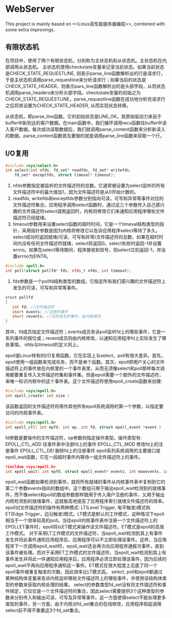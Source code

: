 # WebServer
This project is mainly based on <<Linux高性能服务器编程>>, combined with some extra improvings.

## 有限状态机
在项目中，使用了两个有限状态机，分别称为主状态机和从状态机。主状态机在内部调用从状态机。
主状态机使用checkstate变量来记录当前状态。如果当前状态是CHECK_STATE_REQUESTLINE, 则表示parse_line函数解析出的行是请求行，于是主状态机调用parse_requestline来分析请求行；如果当前的状态是CHECK_STATE_HEADER，则表示pars_line函数解析出的是头部字段，从而状态机调用parse_headers来分析头部字段。checkstate变量的初始之为CHECK_STATE_REQUESTLINE，parse_requestline函数在成功地分析完请求行之后将其设置为CHECK_STATE_HEADER, 从而实现状态转移。

从状态机，即parse_line函数。它的初始状态是LINE_OK，其原始驱动力来自于buffer中新到达的客户数据。在main函数中，我们循环调用recv函数往buffer中读入客户数据。每次成功读取数据后，我们就调用parse_content函数来分析新读入的数据。parse_content函数首先要做的就是调用parse_line函数来获取一个行。


## I/O复用
```cpp
#include <sys/select.h>
int select(int nfds, fd_set* readfds, fd_set* writefds, 
    fd_set* exceptfds, struct timeval* timeout);
```
1) nfds参数指定被监听的文件描述符的总数。它通常被设置为select监听的所有文件描述符中的最大值加1，因为文件描述符是从0开始计数的。
2) readfds, writefds和exceptfds参数分别指向可读，可写和异常等事件对应的文件描述符集合。应用程序调用select函数时，通过这三个参数传入自己感兴趣的文件描述符select调用返回时，内核将修改它们来通知应用程序哪些文件描述符已经就绪。
3) timeout参数用来设置select函数的超时时间，它是一个timeval结构类型的指针，采用指针参数是因为内核将修改它以告诉应用程序select等待了多久。
select成功时返回就绪(可读，可写和异常)文件描述符的总数，如果在超时时间内没有任何文件描述符就绪，select将返回0。select失败时返回-1并设置errno。如果在select等待期间，程序接收到信号，则select立刻返回-1，并设置errno为EINTR。

 ```cpp
 #include <poll.h>
 int poll(struct pollfd* fds, nfds_t nfds, int timeout);
 ```
 1) fds参数是一个pollfd结构类型的数组，它指定所有我们感兴趣的文件描述符上发生的可读，可写和异常等事件。
 ```cpp
 sruct pollfd
 {
    int fd; //文件描述符
    short events; //注册的事件
    short revents; //实际发生的事件，由内核填充
 }
 ```
 其中，fd成员指定文件描述符；events成员告诉poll监听fd上的哪些事件，它是一系列事件的按位或；revent成员则由内核修改，以通知应用程序fd上实际发生了哪些事情。 
 nfds与timeout的定义同上。

 epoll是Linux特有的I/O复用函数。它在实现上与select，poll有很大差异。首先，epoll使用一组函数来完成任务，而不是单个函数。其次，epoll把用户关心的文件描述符上的事件放在内核里的一个事件表里，从而无须像select和poll那样每次调用都要重复传入文件描述符集和事件集。但是epoll需要一个额外的文件描述符，来唯一标识内核中的这个事件表。这个文件描述符使用epoll_create函数来创建:
 ```cpp
 #include <sys/epoll.h>
 int epoll_create( int size )
 ```
 该函数返回的文件描述符将用作其他所有epoll系统调用的第一个参数，以指定要访问的内核事件表。
 ```cpp
 #include <sys/epoll.h>
 int epoll_ctl( int epfd, int op, int fd, struct epoll_event *event )
 ```
 fd参数是要操作的文件描述符，op参数则指定操作类型。操作类型有:
 EPOLL_CTL_ADD 往事件表中注册fd上的事件
 EPOLL_CTL_MOD 修改fd上的注册事件
 EPOLL_CTL_DEl 删除fd上的注册事件
 epoll系列系统调用的主要接口是epoll_wait函数，它在一段超时事件内等待一组文件描述符上的事件。
 ```cpp
 #incldue <sys/epoll.h>
 int epoll_wait( int epfd, struct epoll_event* events, int maxevents, int timeout );
 ```
 epoll_wait函数如果检测到事件，就将所有就绪的事件从内核事件表中复制到它的第二个参数events指向的数组中。这个数组只用于输出epoll_wait检测到的就绪事件，而不像select和poll的数组参数那样既用于传入用户注册的事件，又用于输出内核检测到的就绪事件，这就极高地提高了应用程序索引就绪文件描述符的效率。
 epoll对文件描述符的操作有两种模式: LT(Level Trigger, 电平触发)模式和ET(Edge Trigger，边沿触发)模式。LT模式是默认的工作模式，这种情况下epoll相当于一个效率较高的poll。当往epoll内核事件表中注册一个文件描述符上的EPOLLET事件时，epoll将以ET模式来操作该文件描述符。ET模式是epoll的高效工作模式。
 对于采用LT工作模式的文件描述符，当epoll_wait检测到其上有事件发生并将此事件通知应用程序后，应用程序可以不立即处理该事件。这样，当应用程序下一次调用epoll_wait时，epoll_wait还会再次向应用程序通报次事件，直到该事件被处理。而对于采用ET工作模式的文件描述符，当epoll_wait检测到其上有事件发生并将此一件通知应用程序后，应用程序必须立即处理该事件，因为后续的epoll_wait不再向应用程序通知这一事件。ET模式在很大程度上见底了同一个epoll事件被重复触发的次数，因此效率比LT模式高。
 select, poll和epoll都通过某种结构体变量来告诉内核监听哪些文件描述符上的哪些事件，并使用该结构体类型的参数来获取内核处理的结果。
 select的参数类型fd_set没有将文件描述符和事件绑定，它仅仅是一个文件描述符的集合，因此select需要提供3个这种类型的参数来分别传入和输出可读，可写及异常等事件。这一方面使得select不能处理更多类型的事件，另一方面，由于内核对fd_set集合的在线修改，应用程序瑕疵调用select前不得不重置这3个fd_set集合。